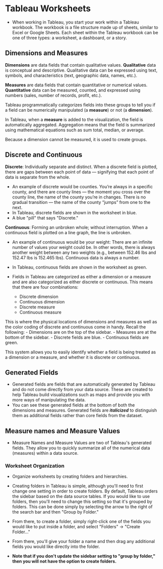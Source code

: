 # Tableau Worksheets

  - When working in Tableau, you start your work within a Tableau workbook. The workbook is a file structure made up of sheets, similar to Excel or Google Sheets. Each sheet within the Tableau workbook can be one of three types: a worksheet, a dashboard, or a story.

## Dimensions and Measures
**Dimensions** are data fields that contain qualitative values. **Qualitative** data is conceptual and descriptive. Qualitative data can be expressed using text, symbols, and characteristics (text, geographic data, names, etc.).

**Measures** are data fields that contain quantitative or numerical values. **Quantitative** data can be measured, counted, and expressed using numbers (sales, number of records, profit, etc.).

Tableau programmatically categorizes fields into these groups to tell you if a field can be numerically manipulated (a **measure**) or not (a **dimension**). 

In Tableau, when a **measure** is added to the visualization, the field is automatically aggregated. Aggregation means that the field is summarized using mathematical equations such as sum total, median, or average. 

Because a dimension cannot be measured, it is used to create groups.

## Discrete and Continuous

  **Discrete**: Individually separate and distinct. When a discrete field is plotted, there are gaps between each point of data — signifying that each point of data is separate from the whole.
  - An example of discrete would be counties. You’re always in a specific county, and there are county lines — the moment you cross over the county line, the name of the county you’re in changes. There is no gradual transition — the name of the county “jumps” from one to the next.
  - In Tableau, discrete fields are shown in the worksheet in blue.
  - A blue "pill" that says "Discrete."

  **Continuous**: Forming an unbroken whole; without interruption. When a continuous field is plotted on a line graph, the line is unbroken.

  - An example of continuous would be your weight: There are an infinite number of values your weight could be. In other words, there is always another weight between any two weights (e.g., between 152.46 lbs and 152.47 lbs is 152.465 lbs). Continuous data is always a number.
  - In Tableau, continuous fields are shown in the worksheet as green.

  - Fields in Tableau are categorized as either a dimension or a measure and are also categorized as either discrete or continuous. This means that there are four combinations:

    - Discrete dimension
    - Continuous dimension
    - Discrete measure
    - Continuous measure
  
  This is where the physical locations of dimensions and measures as well as the color coding of discrete and continuous come in handy. Recall the following:
    - Dimensions are on the top of the sidebar.
    - Measures are at the bottom of the sidebar.
    - Discrete fields are blue.
    - Continuous fields are green.

  This system allows you to easily identify whether a field is being treated as a dimension or a measure, and whether it is discrete or continuous.
  
## Generated Fields
  - Generated fields are fields that are automatically generated by Tableau and do not come directly from your data source. These are created to help Tableau build visualizations such as maps and provide you with more ways of manipulating the data.
  - You can see these generated fields at the bottom of both the dimensions and measures. Generated fields are **_italicized_** to distinguish them as additional fields rather than core fields from the dataset.

## Measure names and Measure Values
  - Measure Names and Measure Values are two of Tableau's generated fields. They allow you to quickly summarize all of the numerical data (measures) within a data source.

### Worksheet Organization
  - Organize worksheets by creating folders and hierarchies.

  - Creating folders in Tableau is simple, although you'll need to first change one setting in order to create folders. By default, Tableau orders the sidebar based on the data source tables. If you would like to use folders, then you'll need to change this setting so that it's grouped by folders. This can be done simply by selecting the arrow to the right of the search bar and then "Group by Folder."
  - From there, to create a folder, simply right-click one of the fields you would like to put inside a folder, and select "Folders" → "Create Folder..."
  - From there, you'll give your folder a name and then drag any additional fields you would like directly into the folder.
  - **Note that if you don't update the sidebar setting to "group by folder," then you will not have the option to create folders.**
